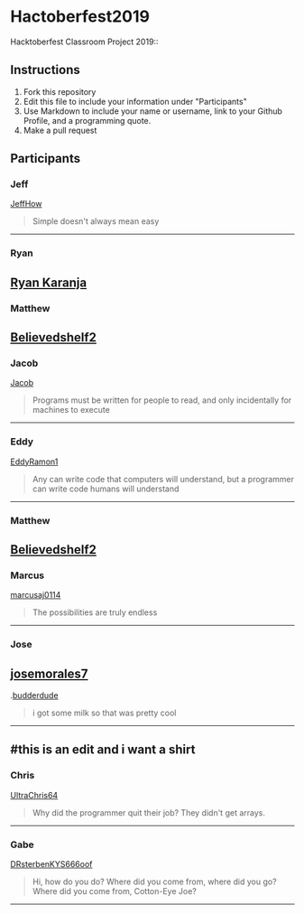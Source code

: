 # Hactoberfest2019
Hacktoberfest Classroom Project 2019::

## Instructions
1. Fork this repository
2. Edit this file to include your information under "Participants"
3. Use Markdown to include your name or username, link to your Github Profile, and a programming quote.
4. Make a pull request

## Participants

### Jeff 
[JeffHow](https://github.com/jeffhow/)
> Simple doesn't always mean easy
---

### Ryan
[Ryan Karanja](https://github.com/Ryan-Karanja)
---

### Matthew
[Believedshelf2](https://github.com/believedshelf2/)
---

### Jacob
[Jacob](https://github.com/jake112311/)
>Programs must be written for people to read, and only incidentally for machines to execute
---

### Eddy
[EddyRamon1](https://github.com/EddyRamon1/)
> Any can write code that computers will understand, but a programmer can write code humans will understand
---

### Matthew
[Believedshelf2](https://github.com/believedshelf2/)
---

### Marcus
[marcusaj0114](https://github.com/marcusaj0114/)
> The possibilities are truly endless
---

### Jose
[josemorales7](https://github.com/josemorales7/)
---


.[budderdude](https://github.com/budderdude/)
> i got some milk so that was pretty cool 
---
#this is an edit and i want a shirt
---

### Chris
[UltraChris64](https://github.com/UltraChris64/)
> Why did the programmer quit their job? They didn't get arrays.
---

### Gabe
[DRsterbenKYS666oof](https://github.com/DRsterbenKYS666oof/)
> Hi, how do you do? Where did you come from, where did you go? Where did you come from, Cotton-Eye Joe?
---


